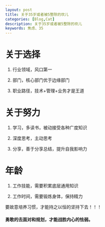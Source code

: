 ```yaml
---
layout: post
title: 关于35岁或者被5整除的坎儿
categories: [Blog,Cat]
description: 关于35岁或者被5整除的坎儿
keywords: 焦虑、35
---
```




# 关于选择

1. 行业领域，风口第一

2. 部门，核心部门优于边缘部门

3. 职业路径，技术+管理+业务才是王道

# 关于努力

1. 学习，多读书，被动接受各种广度知识

2. 深度思考，主动思考

3. 分享，善于分享总结，提升自我影响力

# 年龄

1. 工作技能，需要积累底层通用知识

2. 工作时间，需要锻炼身体，保持精力



要故意培养习惯，才能持之以恒的坚持下去！！！



#### 勇敢的去面对和规划，才能战胜内心的怯弱。